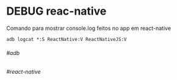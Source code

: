# DEBUG reac-native

Comando para mostrar console.log feitos no app em react-native

`adb logcat *:S ReactNative:V ReactNativeJS:V`


###### #adb
###### #react-native
